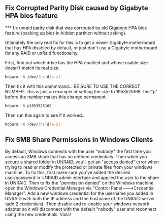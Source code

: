 ## Fix Corrupted Parity Disk caused by Gigabyte HPA bios feature

*** fix unraid parity disk that was corrputed by old Gigabyte HPA bios feature (backing up bios in hidden partition without asking).

Ultimately the only real fix for this is to get a newer Gigabyte motherboard that has HPA disabled by default, or just don't use a Gigabyte motherboard for any RAID or unRaid functionality. 


First, find out which drive has the HPA enabled and whose usable size doesn't match its real size: 

```bash
hdparm -N /dev/[hs]d[a-z]
```

Then fix it with this commmand...
BE SURE TO USE THE CORRECT NUMBER...this is just an example of setting the size to 1953525168
The "p" before the number makes this change permanent. 

```bash
hdparm -N p1953525168 
```

Then run this again to see if it worked...

```bash
hdparm -N /dev/[hs]d[a-z]
```

## Fix SMB Share Permissions in Windows Clients

By default, Windows connects with the user "nobody" the first time you access an SMB share that has no defined credentials. Then when you secure a shared folder in UNRAID, you'll get an "access denied" error when trying to read or modify the protected or private files from your windows machine. To fix this, first make sure you've added the desired user/password in UNRAID admin interface and applied the user to the share in UNRAID. Then to fix the "permission denied" on the Windows machine open the Windows Credential Manager via "Control Panel--->Credential Manager". Add a new windows credential for the username you added in UNRAID with both the IP address and the hostname of the UNRAID server (add 2 credentials). Then disable and re-enable your windows network adapter so it will disconnect with the default "nobody" user and reconnect using the new credentials. Viola!